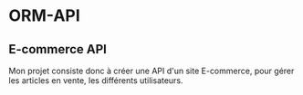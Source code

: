 # ORM-API

## E-commerce API

Mon projet consiste donc à créer une API d'un site E-commerce, pour gérer les articles en vente, les différents utilisateurs.
